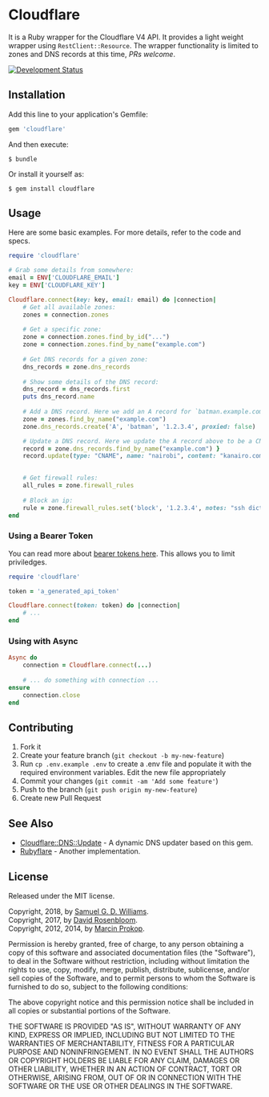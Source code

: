 # Cloudflare

It is a Ruby wrapper for the Cloudflare V4 API. It provides a light weight wrapper using `RestClient::Resource`. The wrapper functionality is limited to zones and DNS records at this time, *PRs welcome*.

[![Development Status](https://github.com/socketry/cloudflare/workflows/Development/badge.svg)](https://github.com/socketry/cloudflare/actions?workflow=Development)

## Installation

Add this line to your application's Gemfile:

``` ruby
gem 'cloudflare'
```

And then execute:

    $ bundle

Or install it yourself as:

    $ gem install cloudflare

## Usage

Here are some basic examples. For more details, refer to the code and specs.

``` ruby
require 'cloudflare'

# Grab some details from somewhere:
email = ENV['CLOUDFLARE_EMAIL']
key = ENV['CLOUDFLARE_KEY']

Cloudflare.connect(key: key, email: email) do |connection|
	# Get all available zones:
	zones = connection.zones
	
	# Get a specific zone:
	zone = connection.zones.find_by_id("...")
	zone = connection.zones.find_by_name("example.com")
	
	# Get DNS records for a given zone:
	dns_records = zone.dns_records
	
	# Show some details of the DNS record:
	dns_record = dns_records.first
	puts dns_record.name
	
	# Add a DNS record. Here we add an A record for `batman.example.com`:
	zone = zones.find_by_name("example.com")
	zone.dns_records.create('A', 'batman', '1.2.3.4', proxied: false)

	# Update a DNS record. Here we update the A record above to be a CNAME record to 'nairobi.kanairo.com'
	record = zone.dns_records.find_by_name("example.com") }
	record.update(type: "CNAME", name: "nairobi", content: "kanairo.com", proxied: true)

	
	# Get firewall rules:
	all_rules = zone.firewall_rules
	
	# Block an ip:
	rule = zone.firewall_rules.set('block', '1.2.3.4', notes: "ssh dictionary attack")
end
```

### Using a Bearer Token

You can read more about [bearer tokens here](https://blog.cloudflare.com/api-tokens-general-availability/). This allows you to limit priviledges.

``` ruby
require 'cloudflare'

token = 'a_generated_api_token'

Cloudflare.connect(token: token) do |connection|
	# ...
end
```

### Using with Async

``` ruby
Async do
	connection = Cloudflare.connect(...)
	
	# ... do something with connection ...
ensure
	connection.close
end
```

## Contributing

1.  Fork it
2.  Create your feature branch (`git checkout -b my-new-feature`)
3.  Run `cp .env.example .env` to create a .env file and populate it with the required environment variables. Edit the new file appropriately
4.  Commit your changes (`git commit -am 'Add some feature'`)
5.  Push to the branch (`git push origin my-new-feature`)
6.  Create new Pull Request

## See Also

  - [Cloudflare::DNS::Update](https://github.com/ioquatix/cloudflare-dns-update) - A dynamic DNS updater based on this gem.
  - [Rubyflare](https://github.com/trev/rubyflare) - Another implementation.

## License

Released under the MIT license.

Copyright, 2018, by [Samuel G. D. Williams](http://www.codeotaku.com/samuel-williams).  
Copyright, 2017, by [David Rosenbloom](http://artifactory.com).  
Copyright, 2012, 2014, by [Marcin Prokop](https://github.com/b4k3r).

Permission is hereby granted, free of charge, to any person obtaining a copy
of this software and associated documentation files (the "Software"), to deal
in the Software without restriction, including without limitation the rights
to use, copy, modify, merge, publish, distribute, sublicense, and/or sell
copies of the Software, and to permit persons to whom the Software is
furnished to do so, subject to the following conditions:

The above copyright notice and this permission notice shall be included in
all copies or substantial portions of the Software.

THE SOFTWARE IS PROVIDED "AS IS", WITHOUT WARRANTY OF ANY KIND, EXPRESS OR
IMPLIED, INCLUDING BUT NOT LIMITED TO THE WARRANTIES OF MERCHANTABILITY,
FITNESS FOR A PARTICULAR PURPOSE AND NONINFRINGEMENT. IN NO EVENT SHALL THE
AUTHORS OR COPYRIGHT HOLDERS BE LIABLE FOR ANY CLAIM, DAMAGES OR OTHER
LIABILITY, WHETHER IN AN ACTION OF CONTRACT, TORT OR OTHERWISE, ARISING FROM,
OUT OF OR IN CONNECTION WITH THE SOFTWARE OR THE USE OR OTHER DEALINGS IN
THE SOFTWARE.
